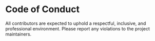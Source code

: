 # Code of Conduct

All contributors are expected to uphold a respectful, inclusive, and professional environment. Please report any violations to the project maintainers.
